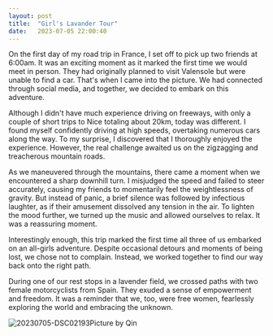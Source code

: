 ```yaml
---
layout: post
title:  "Girl's Lavander Tour"
date:   2023-07-05 22:00:40
---
```


On the first day of my road trip in France, I set off to pick up two friends at 6:00am. It was an exciting moment as it marked the first time we would meet in person. They had originally planned to visit Valensole but were unable to find a car. That's when I came into the picture. We had connected through social media, and together, we decided to embark on this adventure.

Although I didn't have much experience driving on freeways, with only a couple of short trips to Nice totaling about 20km, today was different. I found myself confidently driving at high speeds, overtaking numerous cars along the way. To my surprise, I discovered that I thoroughly enjoyed the experience. However, the real challenge awaited us on the zigzagging and treacherous mountain roads.

As we maneuvered through the mountains, there came a moment when we encountered a sharp downhill turn. I misjudged the speed and failed to steer accurately, causing my friends to momentarily feel the weightlessness of gravity. But instead of panic, a brief silence was followed by infectious laughter, as if their amusement dissolved any tension in the air. To lighten the mood further, we turned up the music and allowed ourselves to relax. It was a reassuring moment.

Interestingly enough, this trip marked the first time all three of us embarked on an all-girls adventure. Despite occasional detours and moments of being lost, we chose not to complain. Instead, we worked together to find our way back onto the right path.

During one of our rest stops in a lavender field, we crossed paths with two female motorcyclists from Spain. They exuded a sense of empowerment and freedom. It was a reminder that we, too, were free women, fearlessly exploring the world and embracing the unknown.

<img src="https://i.ibb.co/192dRVt/20230705-DSC02193.jpg" alt="20230705-DSC02193" border="0">Picture by Qin
